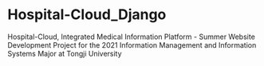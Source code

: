 # Hospital-Cloud_Django
Hospital-Cloud, Integrated Medical Information Platform - Summer Website Development Project for the 2021 Information Management and Information Systems Major at Tongji University
